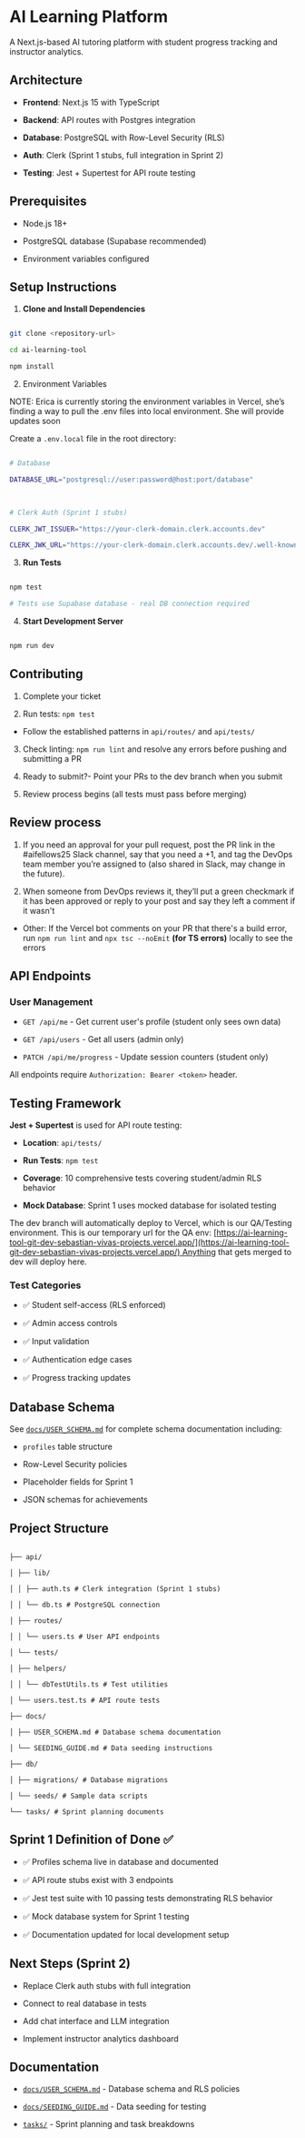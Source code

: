 # AI Learning Platform

  

A Next.js-based AI tutoring platform with student progress tracking and instructor analytics.

  

## Architecture

  

- **Frontend**: Next.js 15 with TypeScript

- **Backend**: API routes with Postgres integration

- **Database**: PostgreSQL with Row-Level Security (RLS)

- **Auth**: Clerk (Sprint 1 stubs, full integration in Sprint 2)

- **Testing**: Jest + Supertest for API route testing

  

## Prerequisites

  

- Node.js 18+

- PostgreSQL database (Supabase recommended)

- Environment variables configured

  

## Setup Instructions

  

1. **Clone and Install Dependencies**

```bash

git clone <repository-url>

cd ai-learning-tool

npm install

```

  

2. Environment Variables

  

NOTE: Erica is currently storing the environment variables in Vercel, she’s finding a way to pull the .env files into local environment. She will provide updates soon

  

Create a `.env.local` file in the root directory:

  

```bash

# Database

DATABASE_URL="postgresql://user:password@host:port/database"

  

# Clerk Auth (Sprint 1 stubs)

CLERK_JWT_ISSUER="https://your-clerk-domain.clerk.accounts.dev"

CLERK_JWK_URL="https://your-clerk-domain.clerk.accounts.dev/.well-known/jwks.json"

```

  

3. **Run Tests**

```bash

npm test

# Tests use Supabase database - real DB connection required

```

  

4. **Start Development Server**

```bash

npm run dev

```

  

## Contributing

  

1. Complete your ticket

2. Run tests: `npm test`

- Follow the established patterns in `api/routes/` and `api/tests/`

3. Check linting: `npm run lint` and resolve any errors before pushing and submitting a PR

4. Ready to submit?- Point your PRs to the dev branch when you submit

5. Review process begins (all tests must pass before merging)

  

## Review process

  

1. If you need an approval for your pull request, post the PR link in the #aifellows25 Slack channel, say that you need a +1, and tag the DevOps team member you’re assigned to (also shared in Slack, may change in the future).

2. When someone from DevOps reviews it, they’ll put a green checkmark if it has been approved or reply to your post and say they left a comment if it wasn't

- Other: If the Vercel bot comments on your PR that there's a build error, run `npm run lint` and `npx tsc --noEmit` **(for TS errors)** locally to see the errors

  

## API Endpoints

  

### User Management

- `GET /api/me` - Get current user's profile (student only sees own data)

- `GET /api/users` - Get all users (admin only)

- `PATCH /api/me/progress` - Update session counters (student only)

  

All endpoints require `Authorization: Bearer <token>` header.

  

## Testing Framework

  

**Jest + Supertest** is used for API route testing:

  

- **Location**: `api/tests/`

- **Run Tests**: `npm test`

- **Coverage**: 10 comprehensive tests covering student/admin RLS behavior

- **Mock Database**: Sprint 1 uses mocked database for isolated testing

  

The dev branch will automatically deploy to Vercel, which is our QA/Testing environment. This is our temporary url for the QA env: [https://ai-learning-tool-git-dev-sebastian-vivas-projects.vercel.app/](https://ai-learning-tool-git-dev-sebastian-vivas-projects.vercel.app/) Anything that gets merged to dev will deploy here.

  

### Test Categories

- ✅ Student self-access (RLS enforced)

- ✅ Admin access controls

- ✅ Input validation

- ✅ Authentication edge cases

- ✅ Progress tracking updates

  

## Database Schema

  

See [`docs/USER_SCHEMA.md`](docs/USER_SCHEMA.md) for complete schema documentation including:

- `profiles` table structure

- Row-Level Security policies

- Placeholder fields for Sprint 1

- JSON schemas for achievements

  

## Project Structure

  

```

├── api/

│ ├── lib/

│ │ ├── auth.ts # Clerk integration (Sprint 1 stubs)

│ │ └── db.ts # PostgreSQL connection

│ ├── routes/

│ │ └── users.ts # User API endpoints

│ └── tests/

│ ├── helpers/

│ │ └── dbTestUtils.ts # Test utilities

│ └── users.test.ts # API route tests

├── docs/

│ ├── USER_SCHEMA.md # Database schema documentation

│ └── SEEDING_GUIDE.md # Data seeding instructions

├── db/

│ ├── migrations/ # Database migrations

│ └── seeds/ # Sample data scripts

└── tasks/ # Sprint planning documents

```

  

## Sprint 1 Definition of Done ✅

  

- ✅ Profiles schema live in database and documented

- ✅ API route stubs exist with 3 endpoints

- ✅ Jest test suite with 10 passing tests demonstrating RLS behavior

- ✅ Mock database system for Sprint 1 testing

- ✅ Documentation updated for local development setup

  

## Next Steps (Sprint 2)

  

- Replace Clerk auth stubs with full integration

- Connect to real database in tests

- Add chat interface and LLM integration

- Implement instructor analytics dashboard

  

## Documentation

  

- [`docs/USER_SCHEMA.md`](docs/USER_SCHEMA.md) - Database schema and RLS policies

- [`docs/SEEDING_GUIDE.md`](docs/SEEDING_GUIDE.md) - Data seeding for testing

- [`tasks/`](tasks/) - Sprint planning and task breakdowns